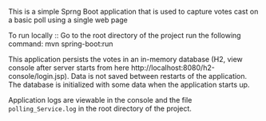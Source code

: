 This is a simple Sprng Boot application that is used to capture votes cast on a basic poll using a single web page

To run locally :: Go to the root directory of the project run the following command:
mvn spring-boot:run

This application persists the votes in an in-memory database (H2, view console after server starts from
here http://localhost:8080/h2-console/login.jsp).
Data is not saved between restarts of the application.
The database is initialized with some data when the application starts up.

Application logs are viewable in the console and the file `polling_Service.log` in the root directory of the project.
```# PollingApplication
